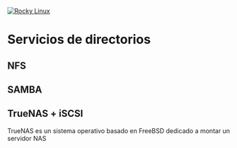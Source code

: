 [![Rocky Linux](https://img.shields.io/badge/Rocky%20Linux-35BF5C?style=for-the-badge&logo=redhat&logoColor=white)](RockyLinux.md)

# Servicios de directorios

## NFS

## SAMBA

## TrueNAS + iSCSI

TrueNAS es un sistema operativo basado en FreeBSD dedicado a montar un servidor NAS 